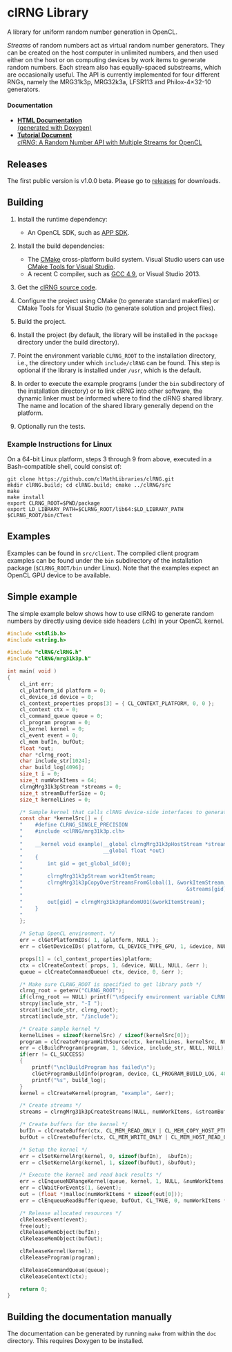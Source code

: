 # clRNG Library

A library for uniform random number generation in OpenCL.

*Streams* of random numbers act as virtual random number generators.
They can be created on the host computer in unlimited numbers, and then used 
either on the host or on computing devices by work items to generate random numbers.
Each stream also has equally-spaced substreams, which are occasionally useful.
The API is currently implemented for four different RNGs, namely the 
MRG31k3p, MRG32k3a, LFSR113 and Philox-4×32-10 generators.

#### Documentation

- [**HTML Documentation**  
  (generated with Doxygen)](http://clmathlibraries.github.io/clRNG/htmldocs/index.html)
- [**Tutorial Document**  
  *clRNG*: A Random Number API with Multiple Streams for OpenCL](http://clmathlibraries.github.io/clRNG/docs/clrng-api.pdf)

## Releases

The first public version is v1.0.0 beta. Please go to [releases](https://github.com/clMathLibraries/clRNG/releases) for downloads.

## Building

1.  Install the runtime dependency:

      - An OpenCL SDK, such as [APP SDK](http://developer.amd.com/tools-and-sdks/opencl-zone/amd-accelerated-parallel-processing-app-sdk/).

2.  Install the build dependencies:

      - The [CMake](http://www.cmake.org/) cross-platform build system.
        Visual Studio users can use [CMake Tools for Visual Studio](https://cmaketools.codeplex.com/).
      - A recent C compiler, such as [GCC 4.9](https://gcc.gnu.org/), or Visual Studio 2013.

3.  Get the [clRNG source code](https://github.com/clMathLibraries/clRNG).

4.  Configure the project using CMake (to generate standard makefiles) or
    CMake Tools for Visual Studio (to generate solution and project files).

5.  Build the project.

6.  Install the project (by default, the library will be installed in the
    `package` directory under the build directory).

7.  Point the environment variable `CLRNG_ROOT` to the installation directory,
    i.e., the directory under which `include/clRNG` can be found.
    This step is optional if the library is installed under `/usr`, which is
    the default.

8.  In order to execute the example programs (under the `bin` subdirectory of
    the installation directory) or to link clRNG into other software, the
    dynamic linker must be informed where to find the clRNG shared library.
    The name and location of the shared library generally depend on the platform.

9.  Optionally run the tests.

### Example Instructions for Linux

On a 64-bit Linux platform, steps 3 through 9 from above, executed in a
Bash-compatible shell, could consist of:

    git clone https://github.com/clMathLibraries/clRNG.git
    mkdir clRNG.build; cd clRNG.build; cmake ../clRNG/src
    make
    make install
    export CLRNG_ROOT=$PWD/package
    export LD_LIBRARY_PATH=$CLRNG_ROOT/lib64:$LD_LIBRARY_PATH
    $CLRNG_ROOT/bin/CTest

## Examples

Examples can be found in `src/client`.
The compiled client program examples can be found under the `bin` subdirectory
of the installation package (`$CLRNG_ROOT/bin` under Linux).
Note that the examples expect an OpenCL GPU device to be available.

## Simple example

The simple example below shows how to use clRNG to generate random numbers 
by directly using device side headers (.clh) in your OpenCL kernel.

```c
#include <stdlib.h>
#include <string.h>

#include "clRNG/clRNG.h"
#include "clRNG/mrg31k3p.h"

int main( void )
{
    cl_int err;
    cl_platform_id platform = 0;
    cl_device_id device = 0;
    cl_context_properties props[3] = { CL_CONTEXT_PLATFORM, 0, 0 };
    cl_context ctx = 0;
    cl_command_queue queue = 0;
    cl_program program = 0;
    cl_kernel kernel = 0;
    cl_event event = 0;
    cl_mem bufIn, bufOut;
    float *out;
    char *clrng_root;
    char include_str[1024];
    char build_log[4096];
    size_t i = 0;
    size_t numWorkItems = 64;
    clrngMrg31k3pStream *streams = 0;
    size_t streamBufferSize = 0;
    size_t kernelLines = 0;

    /* Sample kernel that calls clRNG device-side interfaces to generate random numbers */
    const char *kernelSrc[] = {
    "    #define CLRNG_SINGLE_PRECISION                                   \n",
    "    #include <clRNG/mrg31k3p.clh>                                    \n",
    "                                                                     \n",
    "    __kernel void example(__global clrngMrg31k3pHostStream *streams, \n",
    "                          __global float *out)                       \n",
    "    {                                                                \n",
    "        int gid = get_global_id(0);                                  \n",
    "                                                                     \n",
    "        clrngMrg31k3pStream workItemStream;                          \n",
    "        clrngMrg31k3pCopyOverStreamsFromGlobal(1, &workItemStream,   \n",
    "                                                     &streams[gid]); \n",
    "                                                                     \n",
    "        out[gid] = clrngMrg31k3pRandomU01(&workItemStream);          \n",
    "    }                                                                \n",
    "                                                                     \n",
    };

    /* Setup OpenCL environment. */
    err = clGetPlatformIDs( 1, &platform, NULL );
    err = clGetDeviceIDs( platform, CL_DEVICE_TYPE_GPU, 1, &device, NULL );

    props[1] = (cl_context_properties)platform;
    ctx = clCreateContext( props, 1, &device, NULL, NULL, &err );
    queue = clCreateCommandQueue( ctx, device, 0, &err );

    /* Make sure CLRNG_ROOT is specified to get library path */
    clrng_root = getenv("CLRNG_ROOT");
    if(clrng_root == NULL) printf("\nSpecify environment variable CLRNG_ROOT as described\n");
    strcpy(include_str, "-I ");
    strcat(include_str, clrng_root);
    strcat(include_str, "/include");

    /* Create sample kernel */
    kernelLines = sizeof(kernelSrc) / sizeof(kernelSrc[0]);
    program = clCreateProgramWithSource(ctx, kernelLines, kernelSrc, NULL, &err);
    err = clBuildProgram(program, 1, &device, include_str, NULL, NULL);
    if(err != CL_SUCCESS)
    {
        printf("\nclBuildProgram has failed\n");
        clGetProgramBuildInfo(program, device, CL_PROGRAM_BUILD_LOG, 4096, build_log, NULL);
        printf("%s", build_log);
    }
    kernel = clCreateKernel(program, "example", &err);

    /* Create streams */
    streams = clrngMrg31k3pCreateStreams(NULL, numWorkItems, &streamBufferSize, (clrngStatus *)&err);

    /* Create buffers for the kernel */
    bufIn = clCreateBuffer(ctx, CL_MEM_READ_ONLY | CL_MEM_COPY_HOST_PTR, streamBufferSize, streams, &err);
    bufOut = clCreateBuffer(ctx, CL_MEM_WRITE_ONLY | CL_MEM_HOST_READ_ONLY, numWorkItems * sizeof(cl_float), NULL, &err);

    /* Setup the kernel */
    err = clSetKernelArg(kernel, 0, sizeof(bufIn),  &bufIn);
    err = clSetKernelArg(kernel, 1, sizeof(bufOut), &bufOut);

    /* Execute the kernel and read back results */
    err = clEnqueueNDRangeKernel(queue, kernel, 1, NULL, &numWorkItems, NULL, 0, NULL, &event);
    err = clWaitForEvents(1, &event);
    out = (float *)malloc(numWorkItems * sizeof(out[0]));
    err = clEnqueueReadBuffer(queue, bufOut, CL_TRUE, 0, numWorkItems * sizeof(out[0]), out, 0, NULL, NULL);

    /* Release allocated resources */
    clReleaseEvent(event);
    free(out);
    clReleaseMemObject(bufIn);
    clReleaseMemObject(bufOut);

    clReleaseKernel(kernel);
    clReleaseProgram(program);

    clReleaseCommandQueue(queue);
    clReleaseContext(ctx);

    return 0;
}
```


## Building the documentation manually

The documentation can be generated by running `make` from within the `doc`
directory.  This requires Doxygen to be installed.
